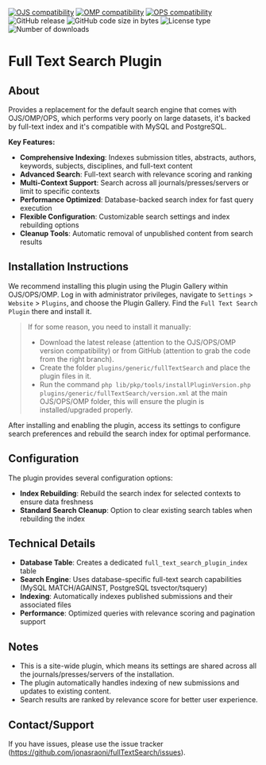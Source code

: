[![OJS compatibility](https://img.shields.io/badge/ojs-3.3-brightgreen)](https://github.com/pkp/ojs/tree/stable-3_3_0)
[![OMP compatibility](https://img.shields.io/badge/omp-3.3-brightgreen)](https://github.com/pkp/omp/tree/stable-3_3_0)
[![OPS compatibility](https://img.shields.io/badge/ops-3.3-brightgreen)](https://github.com/pkp/ops/tree/stable-3_3_0)
![GitHub release](https://img.shields.io/github/v/release/jonasraoni/fullTextSearch?include_prereleases&label=latest%20release&filter=v1*)
![GitHub code size in bytes](https://img.shields.io/github/languages/code-size/jonasraoni/fullTextSearch)
![License type](https://img.shields.io/github/license/jonasraoni/fullTextSearch)
![Number of downloads](https://img.shields.io/github/downloads/jonasraoni/fullTextSearch/total)

# Full Text Search Plugin

## About

Provides a replacement for the default search engine that comes with OJS/OMP/OPS, which performs very poorly on large datasets, it's backed by full-text index and it's compatible with MySQL and PostgreSQL.

**Key Features:**
- **Comprehensive Indexing**: Indexes submission titles, abstracts, authors, keywords, subjects, disciplines, and full-text content
- **Advanced Search**: Full-text search with relevance scoring and ranking
- **Multi-Context Support**: Search across all journals/presses/servers or limit to specific contexts
- **Performance Optimized**: Database-backed search index for fast query execution
- **Flexible Configuration**: Customizable search settings and index rebuilding options
- **Cleanup Tools**: Automatic removal of unpublished content from search results

## Installation Instructions

We recommend installing this plugin using the Plugin Gallery within OJS/OPS/OMP. Log in with administrator privileges, navigate to `Settings` > `Website` > `Plugins`, and choose the Plugin Gallery. Find the `Full Text Search Plugin` there and install it.

> If for some reason, you need to install it manually:
> - Download the latest release (attention to the OJS/OPS/OMP version compatibility) or from GitHub (attention to grab the code from the right branch).
> - Create the folder `plugins/generic/fullTextSearch` and place the plugin files in it.
> - Run the command `php lib/pkp/tools/installPluginVersion.php plugins/generic/fullTextSearch/version.xml` at the main OJS/OPS/OMP folder, this will ensure the plugin is installed/upgraded properly.

After installing and enabling the plugin, access its settings to configure search preferences and rebuild the search index for optimal performance.

## Configuration

The plugin provides several configuration options:

- **Index Rebuilding**: Rebuild the search index for selected contexts to ensure data freshness
- **Standard Search Cleanup**: Option to clear existing search tables when rebuilding the index

## Technical Details

- **Database Table**: Creates a dedicated `full_text_search_plugin_index` table
- **Search Engine**: Uses database-specific full-text search capabilities (MySQL MATCH/AGAINST, PostgreSQL tsvector/tsquery)
- **Indexing**: Automatically indexes published submissions and their associated files
- **Performance**: Optimized queries with relevance scoring and pagination support

## Notes

- This is a site-wide plugin, which means its settings are shared across all the journals/presses/servers of the installation.
- The plugin automatically handles indexing of new submissions and updates to existing content.
- Search results are ranked by relevance score for better user experience.

## Contact/Support

If you have issues, please use the issue tracker (https://github.com/jonasraoni/fullTextSearch/issues).
